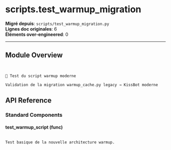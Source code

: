 # scripts.test_warmup_migration

**Migré depuis**: `scripts/test_warmup_migration.py`  
**Lignes doc originales**: 6  
**Éléments over-engineered**: 0  

---

## Module Overview

```text


🧪 Test du script warmup moderne

Validation de la migration warmup_cache.py legacy → KissBot moderne

```

## API Reference

### Standard Components

#### test_warmup_script (func)

```text

Test basique de la nouvelle architecture warmup.

```
